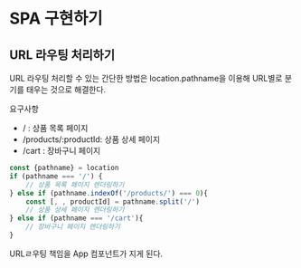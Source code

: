 # SPA 구현하기

## URL 라우팅 처리하기
URL 라우팅 처리할 수 있는 간단한 방법은 location.pathname을 이용해 URL별로 분기를 태우는 것으로 해결한다.

요구사항
- / : 상품 목록 페이지
- /products/:productId: 상품 상세 페이지
- /cart : 장바구니 페이지

```javascript
const {pathname} = location
if (pathname === '/') {
    // 상품 목록 페이지 렌더링하기
} else if (pathname.indexOf('/products/') === 0){
    const [, , productId] = pathname.split('/')
    // 상품 상세 페이지 렌더링하기
} else if (pathname === '/cart'){
    // 장바구니 페이지 렌더링하기
}
```
URLㄹ우팅 책임을 App 컴포넌트가 지게 된다.
